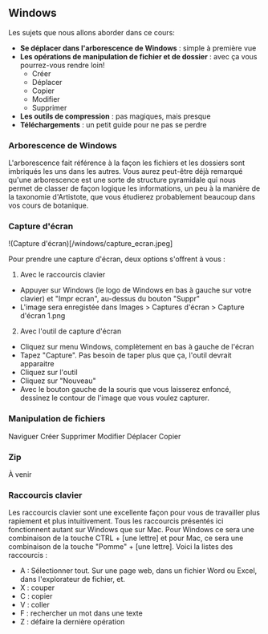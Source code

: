 ## Windows
Les sujets que nous allons aborder dans ce cours:
- **Se déplacer dans l'arborescence de Windows** : simple à première vue
- **Les opérations de manipulation de fichier et de dossier** : avec ça vous pourrez-vous rendre loin! 
  - Créer
  - Déplacer
  - Copier
  - Modifier
  - Supprimer
- **Les outils de compression** : pas magiques, mais presque
- **Téléchargements** : un petit guide pour ne pas se perdre

### Arborescence de Windows
L'arborescence fait référence à la façon les fichiers et les dossiers sont imbriqués les uns dans les autres. Vous aurez peut-être déjà remarqué qu'une arborescence est une sorte de structure pyramidale qui nous permet de classer de façon logique les informations, un peu à la manière de la taxonomie d'Artistote, que vous étudierez probablement beaucoup dans vos cours de botanique.

### Capture d'écran
!(Capture d'écran)[/windows/capture_ecran.jpeg]

Pour prendre une capture d'écran, deux options s'offrent à vous :
1. Avec le raccourcis clavier
  - Appuyer sur Windows (le logo de Windows en bas à gauche sur votre clavier) et "Impr ecran", au-dessus du bouton "Suppr"
  - L'image sera enregistée dans Images > Captures d'écran > Capture d'écran 1.png
2. Avec l'outil de capture d'écran
  - Cliquez sur menu Windows, complètement en bas à gauche de l'écran
  - Tapez "Capture". Pas besoin de taper plus que ça, l'outil devrait apparaitre
  - Cliquez sur l'outil
  - Cliquez sur "Nouveau"
  - Avec le bouton gauche de la souris que vous laisserez enfoncé, dessinez le contour de l'image que vous voulez capturer.

### Manipulation de fichiers
Naviguer
Créer
Supprimer
Modifier
Déplacer
Copier

### Zip
À venir

### Raccourcis clavier
Les raccourcis clavier sont une excellente façon pour vous de travailler plus rapiement et plus intuitivement. Tous les raccourcis présentés ici fonctionnent autant sur Windows que sur Mac. Pour Windows ce sera une combinaison de la touche CTRL + [une lettre] et pour Mac, ce sera une combinaison de la touche "Pomme" + [une lettre]. Voici la listes des raccourcis :
- A : Sélectionner tout. Sur une page web, dans un fichier Word ou Excel, dans l'explorateur de fichier, et.
- X : couper 
- C : copier
- V : coller
- F : rechercher un mot dans une texte
- Z : défaire la dernière opération
